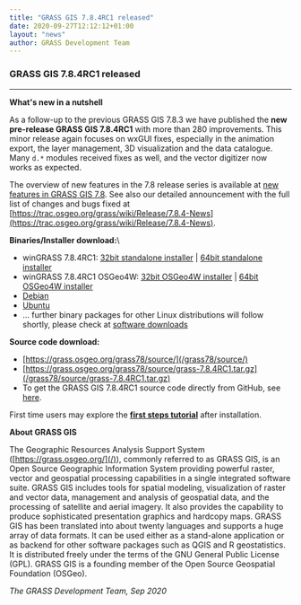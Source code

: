 ```yaml
---
title: "GRASS GIS 7.8.4RC1 released"
date: 2020-09-27T12:12:12+01:00
layout: "news"
author: GRASS Development Team
---
```


### GRASS GIS 7.8.4RC1 released

------------------------------------------------------------------------
**What's new in a nutshell**

As a follow-up to the previous GRASS GIS 7.8.3 we have published the
**new pre-release GRASS GIS 7.8.4RC1** with more than 280 improvements.
This minor release again focuses on wxGUI fixes, especially in the animation export, the layer management, 3D visualization and the data catalogue. Many `d.*` modules received fixes as well, and the vector digitizer now works as expected. 

The overview of new features in the 7.8 release series is available at 
[new features in GRASS GIS 7.8](https://trac.osgeo.org/grass/wiki/Grass7/NewFeatures78).
See also our detailed announcement with the full list of changes and 
bugs fixed at 
[https://trac.osgeo.org/grass/wiki/Release/7.8.4-News](https://trac.osgeo.org/grass/wiki/Release/7.8.4-News).

**Binaries/Installer download:**\

-   winGRASS 7.8.4RC1: 
    [32bit standalone installer](/grass78/binary/mswindows/native/x86/WinGRASS-7.8.4RC1-1-Setup-x86.exe) \|  [64bit standalone installer](/grass78/binary/mswindows/native/x86_64/WinGRASS-7.8.4RC1-1-Setup-x86_64.exe)
-   winGRASS 7.8.4RC1 OSGeo4W:
    [32bit OSGeo4W installer](http://download.osgeo.org/osgeo4w/osgeo4w-setup-x86.exe) \| [64bit OSGeo4W installer](http://download.osgeo.org/osgeo4w/osgeo4w-setup-x86_64.exe)
-   [Debian](https://tracker.debian.org/pkg/grass)
-   [Ubuntu](https://launchpad.net/~ubuntugis/+archive/ubuntu/ubuntugis-experimental/+packages?field.name_filter=grass)
- ... further binary packages for other Linux distributions will follow shortly, please check at [software downloads](/download/software/index.html#g78x)

**Source code download:**

-   [https://grass.osgeo.org/grass78/source/](/grass78/source/)
-   [https://grass.osgeo.org/grass78/source/grass-7.8.4RC1.tar.gz](/grass78/source/grass-7.8.4RC1.tar.gz)
-   To get the GRASS GIS 7.8.4RC1 source code directly from GitHub, see [here](https://github.com/OSGeo/grass/releases/tag/7.8.4RC1).

First time users may explore the [**first steps tutorial**](/learn/) after
installation.

**About GRASS GIS**

The Geographic Resources Analysis Support System
([https://grass.osgeo.org/](/)), commonly referred
to as GRASS GIS, is an Open Source Geographic Information System
providing powerful raster, vector and geospatial processing capabilities
in a single integrated software suite. GRASS GIS includes tools for
spatial modeling, visualization of raster and vector data, management
and analysis of geospatial data, and the processing of satellite and
aerial imagery. It also provides the capability to produce sophisticated
presentation graphics and hardcopy maps. GRASS GIS has been translated
into about twenty languages and supports a huge array of data formats.
It can be used either as a stand-alone application or as backend for
other software packages such as QGIS and R geostatistics. It is
distributed freely under the terms of the GNU General Public License
(GPL). GRASS GIS is a founding member of the Open Source Geospatial
Foundation (OSGeo).

*The GRASS Development Team, Sep 2020*
